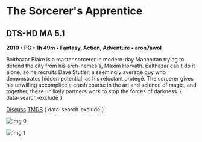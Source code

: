 # The Sorcerer's Apprentice

## DTS-HD MA 5.1

**2010 • PG • 1h 49m • Fantasy, Action, Adventure • aron7awol**

Balthazar Blake is a master sorcerer in modern-day Manhattan trying to defend the city from his arch-nemesis, Maxim Horvath. Balthazar can't do it alone, so he recruits Dave Stutler, a seemingly average guy who demonstrates hidden potential, as his reluctant protégé. The sorcerer gives his unwilling accomplice a crash course in the art and science of magic, and together, these unlikely partners work to stop the forces of darkness.
{ data-search-exclude }

[Discuss](https://www.avsforum.com/threads/bass-eq-for-filtered-movies.2995212/post-56787706)  [TMDB](27022)
{ data-search-exclude }

![img 0](https://fanart.tv/fanart/movies/27022/moviethumb/the-sorcerers-apprentice-51a1b317d99fd.jpg)

![img 1](https://i.imgur.com/1ik0HnY.png)

